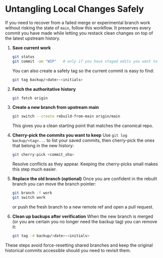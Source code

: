 # Untangling Local Changes Safely

If you need to recover from a failed merge or experimental branch work without
risking the state of `main`, follow this workflow. It preserves every commit you
have made while letting you restack clean changes on top of the latest upstream
history.

1. **Save current work**
   ```bash
   git status
   git commit -am "WIP"   # only if you have staged edits you want to keep
   ```
   You can also create a safety tag so the current commit is easy to find:
   ```bash
   git tag backup/<date>-<initials>
   ```

2. **Fetch the authoritative history**
   ```bash
   git fetch origin
   ```

3. **Create a new branch from upstream main**
   ```bash
   git switch --create rebuild-from-main origin/main
   ```
   This gives you a clean starting point that matches the canonical repo.

4. **Cherry-pick the commits you want to keep**
   Use `git log backup/<tag>...` to list your saved commits, then cherry-pick the
   ones that belong in the new history:
   ```bash
   git cherry-pick <commit_sha>
   ```
   Resolve conflicts as they appear. Keeping the cherry-picks small makes this
   step much easier.

5. **Replace the old branch (optional)**
   Once you are confident in the rebuilt branch you can move the branch pointer:
   ```bash
   git branch -f work
   git switch work
   ```
   or push the fresh branch to a new remote ref and open a pull request.

6. **Clean up backups after verification**
   When the new branch is merged (or you are certain you no longer need the
   backup tag) you can remove it:
   ```bash
   git tag -d backup/<date>-<initials>
   ```

These steps avoid force-resetting shared branches and keep the original
historical commits accessible should you need to revisit them.
